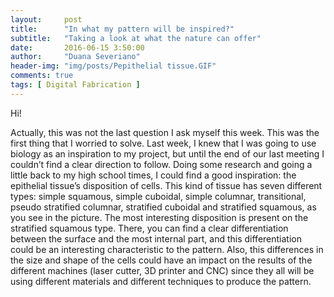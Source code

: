 ```yaml
---
layout:     post
title:      "In what my pattern will be inspired?"
subtitle:   "Taking a look at what the nature can offer"
date:       2016-06-15 3:50:00
author:     "Duana Severiano"
header-img: "img/posts/Pepithelial tissue.GIF"
comments: true
tags: [ Digital Fabrication ]
---
```

Hi!

Actually, this was not the last question I ask myself this week. This was the first thing that I worried to solve. Last week, I knew that I was going to use biology as an inspiration to my project, but until the end of our last meeting I couldn’t find a clear direction to follow. Doing some research and going a little back to my high school times, I could find a good inspiration: the epithelial tissue’s disposition of cells. This kind of tissue has seven different types: simple squamous, simple cuboidal, simple columnar, transitional, pseudo stratified columnar, stratified cuboidal and stratified squamous, as you see in the picture. The most interesting disposition is present on the stratified squamous type. There, you can find a clear differentiation between the surface and the most internal part, and this differentiation could be an interesting characteristic to the pattern. Also, this differences in the size and shape of the cells could have an impact on the results of the different machines (laser cutter, 3D printer and CNC) since they all will be using different materials and different techniques to produce the pattern.  
